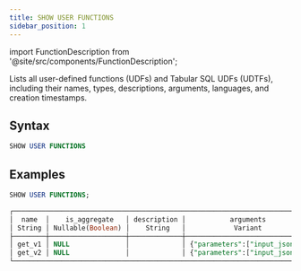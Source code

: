 ```yaml
---
title: SHOW USER FUNCTIONS
sidebar_position: 1
---
```

import FunctionDescription from '@site/src/components/FunctionDescription';

<FunctionDescription description="Introduced or updated: v1.2.558"/>

Lists all user-defined functions (UDFs) and Tabular SQL UDFs (UDTFs), including their names, types, descriptions, arguments, languages, and creation timestamps.

## Syntax

```sql
SHOW USER FUNCTIONS
```

## Examples

```sql
SHOW USER FUNCTIONS;

┌──────────────────────────────────────────────────────────────────────────────────────────────────────────────────┐
│  name  │    is_aggregate   │ description │           arguments           │ language │         created_on         │
│ String │ Nullable(Boolean) │    String   │            Variant            │  String  │          Timestamp         │
├────────┼───────────────────┼─────────────┼───────────────────────────────┼──────────┼────────────────────────────┤
│ get_v1 │ NULL              │             │ {"parameters":["input_json"]} │ SQL      │ 2024-11-18 23:20:28.432842 │
│ get_v2 │ NULL              │             │ {"parameters":["input_json"]} │ SQL      │ 2024-11-18 23:21:46.838744 │
└──────────────────────────────────────────────────────────────────────────────────────────────────────────────────┘
```
